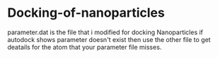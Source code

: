 # Docking-of-nanoparticles

parameter.dat is the file that i modified for docking Nanoparticles
if autodock shows parameter doesn't exist then use the other file to get deatails for the atom that your parameter file misses.
